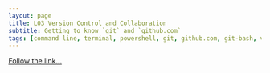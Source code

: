 ```yaml
---
layout: page
title: L03 Version Control and Collaboration
subtitle: Getting to know `git` and `github.com`
tags: [command line, terminal, powershell, git, github.com, git-bash, version control]
---
```


[Follow the link...](../03)